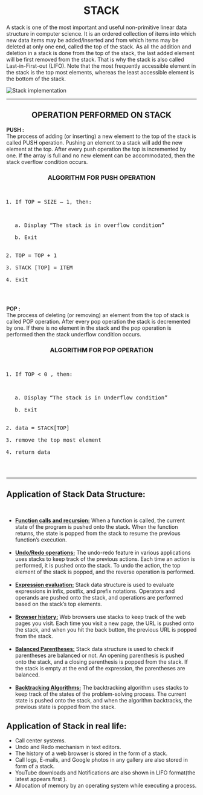 # <center>STACK</center> 
A stack is one of the most important and useful non-primitive linear data structure in computer science. It is an ordered collection of items into which new data items may be added/inserted and from which items may be deleted at only one end, called the top of the stack. As all the addition and deletion in a stack is done from the top of the stack, the last added element will be first removed from the stack. That is why the stack is also called Last-in-First-out (LIFO). Note that the most frequently accessible element in the stack is the top most elements, whereas the least accessible element is the bottom of the stack.

![Stack implementation ](https://cdn.programiz.com/sites/tutorial2program/files/stack.png)

<hr>

## <center>OPERATION PERFORMED ON STACK</center>

**PUSH :** <br>The process of adding (or inserting) a new element to the top of the stack is called PUSH operation. Pushing an element to a stack will add the new element at the top. After every push operation the top is incremented by one. If the array is full and no new element can be accommodated, then the stack overflow condition occurs.

### <CENTER> ALGORITHM FOR PUSH OPERATION</CENTER>
<pre>
<ol>
<li>If TOP = SIZE – 1, then:</li>
<ol type=a>
<li>Display “The stack is in overflow condition”</li>
<li>Exit</li>
</ol>
<li>TOP = TOP + 1</li>
<li>STACK [TOP] = ITEM</li>
<li>Exit</li>
</ol>
</pre>

**POP :** <br> The process of deleting (or removing) an element from the top of stack is called POP operation. After every pop operation the stack is decremented by one. If there is no element in the stack and the pop operation is performed then the stack underflow condition occurs.

### <CENTER>ALGORITHM FOR POP OPERATION</CENTER>
<pre>
<ol>
<li>If TOP < 0 , then:</li>
<ol type=a>
<li>Display “The stack is in Underflow condition”</li>
<li>Exit</li>
</ol>
<li>data = STACK[TOP]</li>
<li>remove the top most element</li>
<li>return data</li>
</ol>
</pre>
<hr>

## Application of Stack Data Structure: 
<br>
<ul>
<li> <b><u>Function calls and recursion:</b></u> When a function is called, the current state of the program is pushed onto the stack. When the function returns, the state is popped from the stack to resume the previous function’s execution.</li> <br>
<li> <b><u>Undo/Redo operations:</b></u> The undo-redo feature in various applications uses stacks to keep track of the previous actions. Each time an action is performed, it is pushed onto the stack. To undo the action, the top element of the stack is popped, and the reverse operation is performed.</li> <br>
<li> <b><u>Expression evaluation:</b></u> Stack data structure is used to evaluate expressions in infix, postfix, and prefix notations. Operators and operands are pushed onto the stack, and operations are performed based on the stack’s top elements.</li> <br>
<li> <b><u>Browser history:</b></u> Web browsers use stacks to keep track of the web pages you visit. Each time you visit a new page, the URL is pushed onto the stack, and when you hit the back button, the previous URL is popped from the stack.</li> <br>
<li> <b><u>Balanced Parentheses:</b></u> Stack data structure is used to check if parentheses are balanced or not. An opening parenthesis is pushed onto the stack, and a closing parenthesis is popped from the stack. If the stack is empty at the end of the expression, the parentheses are balanced.</li> <br>
<li> <b><u>Backtracking Algorithms:</b></u> The backtracking algorithm uses stacks to keep track of the states of the problem-solving process. The current state is pushed onto the stack, and when the algorithm backtracks, the previous state is popped from the stack.</li>
</ul>

## Application of Stack in real life:

<ul>
 <li>   Call center systems. </li>
 <li>   Undo and Redo mechanism in text editors. </li>
 <li>   The history of a web browser is stored in the form of a stack. </li>
 <li>   Call logs, E-mails, and Google photos in any gallery are also stored in form of a stack. </li>
 <li>   YouTube downloads and Notifications are also shown in LIFO format(the latest appears first ).</li>
 <li>   Allocation of memory by an operating system while executing a process. </li>
<ul>

